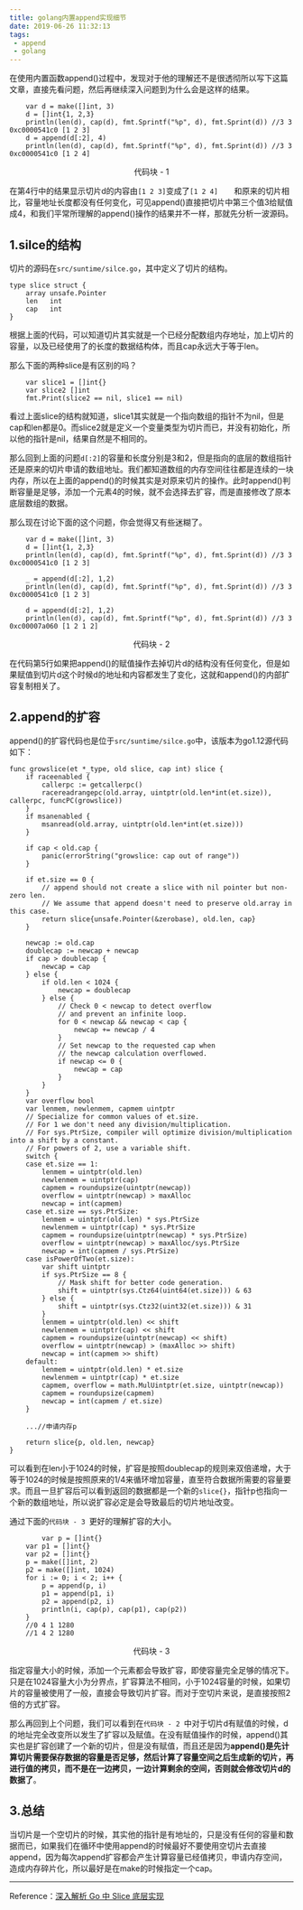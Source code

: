 ```yaml
---
title: golang内置append实现细节
date: 2019-06-26 11:32:13
tags:
 - append 
 - golang
---
```


在使用内置函数append()过程中，发现对于他的理解还不是很透彻所以写下这篇文章，直接先看问题，然后再继续深入问题到为什么会是这样的结果。

```
    var d = make([]int, 3)
	d = []int{1, 2,3}	
    println(len(d), cap(d), fmt.Sprintf("%p", d), fmt.Sprint(d)) //3 3 0xc0000541c0 [1 2 3]
	d = append(d[:2], 4)
	println(len(d), cap(d), fmt.Sprintf("%p", d), fmt.Sprint(d)) //3 3 0xc0000541c0 [1 2 4]	
```
<center> 代码块 - 1</center >

在第4行中的结果显示切片d的内容由``[1 2 3]``变成了``[1 2 4]	``和原来的切片相比，容量地址长度都没有任何变化，可见append()直接把切片中第三个值3给赋值成4，和我们平常所理解的append()操作的结果并不一样，那就先分析一波源码。

## 1.silce的结构
切片的源码在``src/suntime/silce.go``，其中定义了切片的结构。
```
type slice struct {
	array unsafe.Pointer
	len   int
	cap   int
}
```
根据上面的代码，可以知道切片其实就是一个已经分配数组内存地址，加上切片的容量，以及已经使用了的长度的数据结构体，而且cap永远大于等于len。

那么下面的两种slice是有区别的吗？

```
	var slice1 = []int{}
	var slice2 []int
	fmt.Print(slice2 == nil, slice1 == nil)
```
看过上面slice的结构就知道，slice1其实就是一个指向数组的指针不为nil，但是cap和len都是0。而slice2就是定义一个变量类型为切片而已，并没有初始化，所以他的指针是nil，结果自然是不相同的。

那么回到上面的问题``d[:2]``的容量和长度分别是3和2，但是指向的底层的数组指针还是原来的切片申请的数组地址。我们都知道数组的内存空间往往都是连续的一块内存，所以在上面的append()的时候其实是对原来切片的操作。此时append()判断容量是足够，添加一个元素4的时候，就不会选择去扩容，而是直接修改了原本底层数组的数据。

那么现在讨论下面的这个问题，你会觉得又有些迷糊了。
```
	var d = make([]int, 3)
	d = []int{1, 2,3}
	println(len(d), cap(d), fmt.Sprintf("%p", d), fmt.Sprint(d)) //3 3 0xc0000541c0 [1 2 3]
	
	_ = append(d[:2], 1,2)
	println(len(d), cap(d), fmt.Sprintf("%p", d), fmt.Sprint(d)) //3 3 0xc0000541c0 [1 2 3]
	
	d = append(d[:2], 1,2)
	println(len(d), cap(d), fmt.Sprintf("%p", d), fmt.Sprint(d)) //3 3 0xc00007a060 [1 2 1 2]
```
<center> 代码块 - 2</center >

在代码第5行如果把append()的赋值操作去掉切片d的结构没有任何变化，但是如果赋值到切片d这个时候d的地址和内容都发生了变化，这就和append()的内部扩容复制相关了。

## 2.append的扩容
append()的扩容代码也是位于``src/suntime/silce.go``中，该版本为go1.12源代码如下：
```
func growslice(et *_type, old slice, cap int) slice {
	if raceenabled {
		callerpc := getcallerpc()
		racereadrangepc(old.array, uintptr(old.len*int(et.size)), callerpc, funcPC(growslice))
	}
	if msanenabled {
		msanread(old.array, uintptr(old.len*int(et.size)))
	}

	if cap < old.cap {
		panic(errorString("growslice: cap out of range"))
	}

	if et.size == 0 {
		// append should not create a slice with nil pointer but non-zero len.
		// We assume that append doesn't need to preserve old.array in this case.
		return slice{unsafe.Pointer(&zerobase), old.len, cap}
	}

	newcap := old.cap
	doublecap := newcap + newcap
	if cap > doublecap {
		newcap = cap
	} else {
		if old.len < 1024 {
			newcap = doublecap
		} else {
			// Check 0 < newcap to detect overflow
			// and prevent an infinite loop.
			for 0 < newcap && newcap < cap {
				newcap += newcap / 4
			}
			// Set newcap to the requested cap when
			// the newcap calculation overflowed.
			if newcap <= 0 {
				newcap = cap
			}
		}
	}
    var overflow bool
	var lenmem, newlenmem, capmem uintptr
	// Specialize for common values of et.size.
	// For 1 we don't need any division/multiplication.
	// For sys.PtrSize, compiler will optimize division/multiplication into a shift by a constant.
	// For powers of 2, use a variable shift.
	switch {
	case et.size == 1:
		lenmem = uintptr(old.len)
		newlenmem = uintptr(cap)
		capmem = roundupsize(uintptr(newcap))
		overflow = uintptr(newcap) > maxAlloc
		newcap = int(capmem)
	case et.size == sys.PtrSize:
		lenmem = uintptr(old.len) * sys.PtrSize
		newlenmem = uintptr(cap) * sys.PtrSize
		capmem = roundupsize(uintptr(newcap) * sys.PtrSize)
		overflow = uintptr(newcap) > maxAlloc/sys.PtrSize
		newcap = int(capmem / sys.PtrSize)
	case isPowerOfTwo(et.size):
		var shift uintptr
		if sys.PtrSize == 8 {
			// Mask shift for better code generation.
			shift = uintptr(sys.Ctz64(uint64(et.size))) & 63
		} else {
			shift = uintptr(sys.Ctz32(uint32(et.size))) & 31
		}
		lenmem = uintptr(old.len) << shift
		newlenmem = uintptr(cap) << shift
		capmem = roundupsize(uintptr(newcap) << shift)
		overflow = uintptr(newcap) > (maxAlloc >> shift)
		newcap = int(capmem >> shift)
	default:
		lenmem = uintptr(old.len) * et.size
		newlenmem = uintptr(cap) * et.size
		capmem, overflow = math.MulUintptr(et.size, uintptr(newcap))
		capmem = roundupsize(capmem)
		newcap = int(capmem / et.size)
	}

    ...//申请内存p

	return slice{p, old.len, newcap}
}
```

可以看到在len小于1024的时候，扩容是按照doublecap的规则来双倍递增，大于等于1024的时候是按照原来的1/4来循环增加容量，直至符合数据所需要的容量要求。而且一旦扩容后可以看到返回的数据都是一个新的``slice{}``，指针p也指向一个新的数组地址，所以说扩容必定是会导致最后的切片地址改变。

通过下面的``代码块 - 3 ``更好的理解扩容的大小。
```
        var p = []int{}
	var p1 = []int{}
	var p2 = []int{}
	p = make([]int, 2)
	p2 = make([]int, 1024)
	for i := 0; i < 2; i++ {
		p = append(p, i)
		p1 = append(p1, i)
		p2 = append(p2, i)
		println(i, cap(p), cap(p1), cap(p2))
	}
	//0 4 1 1280
	//1 4 2 1280
```
<center> 代码块 - 3</center >

指定容量大小的时候，添加一个元素都会导致扩容，即使容量完全足够的情况下。只是在1024容量大小为分界点，扩容算法不相同，小于1024容量的时候，如果切片的容量被使用了一般，直接会导致切片扩容。而对于空切片来说，是直接按照2倍的方式扩容。

那么再回到上个问题，我们可以看到在``代码块 - 2 ``中对于切片d有赋值的时候，d的地址完全改变所以发生了扩容以及赋值。在没有赋值操作的时候，append()其实也是扩容创建了一个新的切片，但是没有赋值，而且还是因为**append()是先计算切片需要保存数据的容量是否足够，然后计算了容量空间之后生成新的切片，再进行值的拷贝，而不是在一边拷贝，一边计算剩余的空间，否则就会修改切片d的数据了**。

## 3.总结
当切片是一个空切片的时候，其实他的指针是有地址的，只是没有任何的容量和数据而已，如果我们在循环中使用append的时候最好不要使用空切片去直接append，因为每次append扩容都会产生计算容量已经值拷贝，申请内存空间，造成内存碎片化，所以最好是在make的时候指定一个cap。

------

Reference：[深入解析 Go 中 Slice 底层实现](https://halfrost.com/go_slice/)